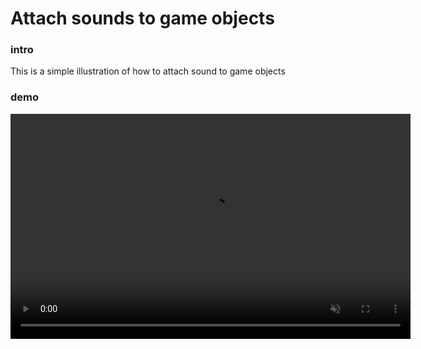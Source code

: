# Attach sounds to game objects

### intro

This is a simple illustration of how to attach sound to game objects

### demo

<div>
<!-- images go here -->
<video
 src="illustration.mp4" 
 alt="illustration video"
  controls ="true"
    webkit-playsinline="true"
    playsinline="true"
    style="background-color: rgb(0, 0, 0); position: absolute; width: 640px; height: 360px;"
    autoplay="true"
    muted="false"
>
</video>
</div>

### What it covers

- basic js css and html
- sprite animation
- object orient js
- js sound manipulation

### conclusion

It was fun to learn this hope you did learn something ☺
